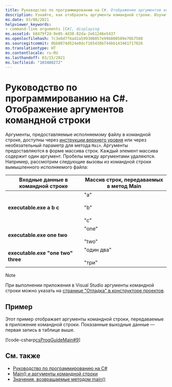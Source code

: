 ```yaml
---
title: Руководство по программированию на C#. Отображение аргументов командной строки
description: Узнайте, как отобразить аргументы командной строки. Изучите пример кода и ознакомьтесь с дополнительными ресурсами.
ms.date: 03/08/2021
helpviewer_keywords:
- command-line arguments [C#], displaying
ms.assetid: b8479f2d-9e05-4d38-82da-2e61246e5437
ms.openlocfilehash: 7c3e8d7f6ad2a599308057e996808509e70b7508
ms.sourcegitcommit: 0bb8074d524e0dcf165430b744bb143461f17026
ms.translationtype: HT
ms.contentlocale: ru-RU
ms.lasthandoff: 03/15/2021
ms.locfileid: "103480272"
---
```

# <a name="how-to-display-command-line-arguments-c-programming-guide"></a>Руководство по программированию на C#. Отображение аргументов командной строки

Аргументы, предоставляемые исполняемому файлу в командной строке, доступны через [инструкции верхнего уровня](top-level-statements.md) или через необязательный параметр для метода `Main`. Аргументы предоставляются в форме массива строк. Каждый элемент массива содержит один аргумент. Пробелы между аргументами удаляются. Например, рассмотрим следующие вызовы из командной строки вымышленного исполняемого файла:  
  
|Входные данные в командной строке|Массив строк, передаваемых в метод Main|  
|----------------------------|-------------------------------------|  
|**executable.exe a b c**|"a"<br /><br /> "b"<br /><br /> "c"|  
|**executable.exe one two**|"one"<br /><br /> "two"|  
|**executable.exe "one two" three**|"один два"<br /><br /> "три"|  
  
> [!NOTE]
> При выполнении приложения в Visual Studio аргументы командной строки можно указать на [странице "Отладка" в конструкторе проектов](/visualstudio/ide/reference/debug-page-project-designer).  
  
## <a name="example"></a>Пример  

 Этот пример отображает аргументы командной строки, передаваемые в приложение командной строки. Показанные выходные данные — первая запись в таблице выше.  
  
 [!code-csharp[csProgGuideMain#9](~/samples/snippets/csharp/VS_Snippets_VBCSharp/csProgGuideMain/CS/Class1.cs#9)]  
  
## <a name="see-also"></a>См. также

- [Руководство по программированию на C#](../index.md)
- [Main() и аргументы командной строки](./index.md)
- [Значения, возвращаемые методом main()](./main-return-values.md)
